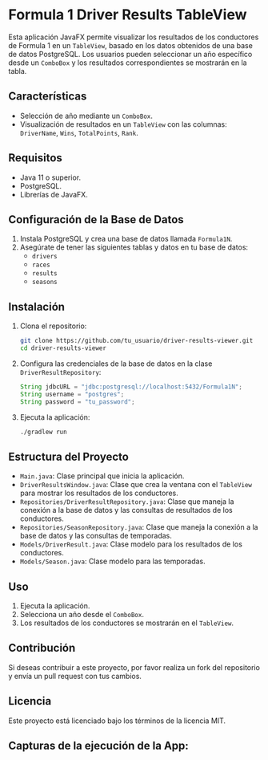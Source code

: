 # Formula 1 Driver Results TableView

Esta aplicación JavaFX permite visualizar los resultados de los conductores de Formula 1 en un `TableView`, basado en los datos obtenidos de una base de datos PostgreSQL. Los usuarios pueden seleccionar un año específico desde un `ComboBox` y los resultados correspondientes se mostrarán en la tabla.

## Características

- Selección de año mediante un `ComboBox`.
- Visualización de resultados en un `TableView` con las columnas: `DriverName`, `Wins`, `TotalPoints`, `Rank`.

## Requisitos

- Java 11 o superior.
- PostgreSQL.
- Librerías de JavaFX.

## Configuración de la Base de Datos

1. Instala PostgreSQL y crea una base de datos llamada `Formula1N`.
2. Asegúrate de tener las siguientes tablas y datos en tu base de datos:
    - `drivers`
    - `races`
    - `results`
    - `seasons`

## Instalación

1. Clona el repositorio:
    ```sh
    git clone https://github.com/tu_usuario/driver-results-viewer.git
    cd driver-results-viewer
    ```

2. Configura las credenciales de la base de datos en la clase `DriverResultRepository`:
    ```java
    String jdbcURL = "jdbc:postgresql://localhost:5432/Formula1N";
    String username = "postgres";
    String password = "tu_password";
    ```

3. Ejecuta la aplicación:
    ```sh
    ./gradlew run
    ```

## Estructura del Proyecto

- `Main.java`: Clase principal que inicia la aplicación.
- `DriverResultsWindow.java`: Clase que crea la ventana con el `TableView` para mostrar los resultados de los conductores.
- `Repositories/DriverResultRepository.java`: Clase que maneja la conexión a la base de datos y las consultas de resultados de los conductores.
- `Repositories/SeasonRepository.java`: Clase que maneja la conexión a la base de datos y las consultas de temporadas.
- `Models/DriverResult.java`: Clase modelo para los resultados de los conductores.
- `Models/Season.java`: Clase modelo para las temporadas.

## Uso

1. Ejecuta la aplicación.
2. Selecciona un año desde el `ComboBox`.
3. Los resultados de los conductores se mostrarán en el `TableView`.

## Contribución

Si deseas contribuir a este proyecto, por favor realiza un fork del repositorio y envía un pull request con tus cambios.

## Licencia

Este proyecto está licenciado bajo los términos de la licencia MIT.

## Capturas de la ejecución de la App:


